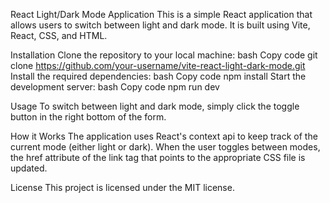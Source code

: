 React Light/Dark Mode Application
This is a simple React application that allows users to switch between light and dark mode. It is built using Vite, React, CSS, and HTML.

Installation
Clone the repository to your local machine:
bash
Copy code
git clone https://github.com/your-username/vite-react-light-dark-mode.git
Install the required dependencies:
bash
Copy code
npm install
Start the development server:
bash
Copy code
npm run dev

Usage
To switch between light and dark mode, simply click the toggle button in the right bottom of the form.

How it Works
The application uses React's context api to keep track of the current mode (either light or dark).
When the user toggles between modes, the href attribute of the link tag that points to the appropriate CSS file is updated.

License
This project is licensed under the MIT license.
